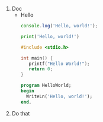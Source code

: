 1. Doc
   - Hello
       <!--DOCUSAURUS_CODE_TABS-->
       <!--JavaScript-->
     ```js
     console.log('Hello, world!');
     ```
       <!--Python-->
     ```py
     print('Hello, world!')
     ```
       <!--C-->
     ```C
     #include <stdio.h>

     int main() {
        printf("Hello World!");
        return 0;
     }
     ```
       <!--Pascal-->
     ```Pascal
     program HelloWorld;
     begin
       WriteLn('Hello, world!');
     end.
     ```
       <!--END_DOCUSAURUS_CODE_TABS-->
1. Do that
